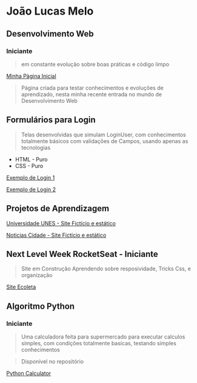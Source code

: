 # João Lucas Melo

## Desenvolvimento Web

### Iniciante
> em constante evolução sobre boas práticas e código limpo

<a href="https://joaolucastecnology.github.io/webfy/home-page/home.html" target="_blank"> Minha Pàgina Inicial</a>

> Página criada para testar conhecimentos e evoluções de aprendizado, nesta minha recente entrada no mundo de Desenvolvimento Web

## Formulários para Login

> Telas desenvolvidas que simulam LoginUser, com conhecimentos totalmente básicos com validações de Campos, usando apenas as tecnologias

* HTML - Puro
* CSS - Puro

<a href="https://joaolucastecnology.github.io/webfy/login-form/modern-form/login.html" target="_blank">Exemplo de Login 1</a>

<a href="https://joaolucastecnology.github.io/webfy/login-form/modern-forn2/login.html" target="_blank">Exemplo de Login 2</a>

## Projetos de Aprendizagem

<a href="https://joaolucastecnology.github.io/webfy/projetos-pessoais/universidade-unes/index.html" target="_blank">Universidade UNES - Site Fictício e estático</a>

<a href="https://joaolucastecnology.github.io/webfy/projetos-pessoais/noticias-cidade/index.html" target="_blank">Noticias Cidade - Site Fictício e estático</a>

## Next Level Week RocketSeat - Iniciante
 > Site em Construção
 > Aprendendo sobre resposividade, Tricks Css, e organização
 
 <a href="https://joaolucastecnology.github.io/webfy/projetos-pessoais/NLW-ROCKETSEAT/index.html" target="_blank">Site Ecoleta</a>
 
 



## Algoritmo Python

### Iniciante

> Uma calculadora feita para supermercado para executar calculos simples, com condições totalmente basicas, testando simples conhecimentos

> Disponível no repositório 

<a href="https://calculos.joaolucaslucas.repl.run/" target="_blank">Python Calculator </a>
